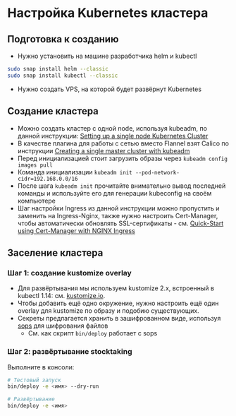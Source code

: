# Настройка Kubernetes кластера

## Подготовка к созданию

* Нужно установить на машине разработчика helm и kubectl

```bash
sudo snap install helm --classic
sudo snap install kubectl --classic
```

* Нужно создать VPS, на которой будет развёрнут Kubernetes

## Создание кластера

* Можно создать кластер с одной node, используя kubeadm, по данной инструкции: [Setting up a single node Kubernetes Cluster](https://ninetaillabs.com/setting-up-a-single-node-kubernetes-cluster/)
* В качестве плагина для работы с сетью вместо Flannel взят Calico по инструкции [Creating a single master cluster with kubeadm](https://kubernetes.io/docs/setup/independent/create-cluster-kubeadm/)
* Перед инициализацией стоит загрузить образы через `kubeadm config images pull`
* Команда инициализации `kubeadm init --pod-network-cidr=192.168.0.0/16`
* После шага `kubeadm init` прочитайте внимательно вывод последней команды и используйте его для генерации kubeconfig на своём компьютере
* Шаг настройки Ingress из данной инструкции можно пропустить и заменить на Ingress-Nginx, также нужно настроить Cert-Manager, чтобы автоматически обновлять SSL-сертификаты - см. [Quick-Start using Cert-Manager with NGINX Ingress](https://github.com/jetstack/cert-manager/blob/master/docs/tutorials/acme/quick-start/index.rst)

## Заселение кластера

### Шаг 1: создание kustomize overlay

* Для развёртывания мы используем kustomize 2.x, встроенный в kubectl 1.14: см. [kustomize.io](https://kustomize.io).
* Чтобы добавить ещё одно окружение, нужно настроить ещё один overlay для kustomize по образу и подобию существующих.
* Секреты предлагается хранить в зашифрованном виде, используя [sops](https://github.com/mozilla/sops) для шифрования файлов
  * См. как скрипт `bin/deploy` работает с sops

### Шаг 2: развёртывание stocktaking

Выполните в консоли:

```bash
# Тестовый запуск
bin/deploy -e <имя> --dry-run

# Развёртывание
bin/deploy -e <имя>
```
